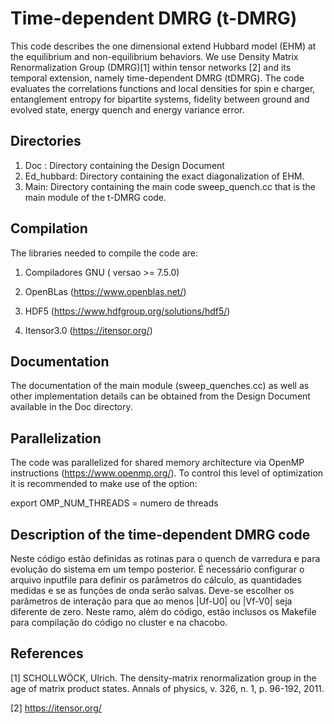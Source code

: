 # Time-dependent DMRG (t-DMRG)

This code describes the one dimensional extend Hubbard model (EHM) at the equilibrium and non-equilibrium behaviors. 
We use Density Matrix Renormalization Group (DMRG)[1] within tensor networks [2] and its temporal extension, namely time-dependent DMRG (tDMRG). 
The code evaluates the correlations functions and local densities for spin e charger, entanglement entropy for bipartite systems, fidelity between ground and evolved state, energy quench and energy variance error. 

## Directories

1. Doc : Directory containing the Design Document 
2. Ed_hubbard: Directory containing the exact diagonalization of EHM. 
3. Main: Directory containing the main code sweep_quench.cc that is the main module of the t-DMRG code.


## Compilation

The libraries needed to compile the code are:

1. Compiladores GNU ( versao >= 7.5.0)

2. OpenBLas (https://www.openblas.net/)

3. HDF5 (https://www.hdfgroup.org/solutions/hdf5/)

4. Itensor3.0 (https://itensor.org/)

## Documentation

The documentation of the main module (sweep_quenches.cc) as well as other implementation details can be obtained from the Design Document available in the Doc directory.

## Parallelization

The code was parallelized for shared memory architecture via OpenMP instructions (https://www.openmp.org/).
To control this level of optimization it is recommended to make use of the option:

export OMP_NUM_THREADS = numero de threads


## Description of the time-dependent DMRG code

Neste código estão definidas as rotinas para o quench de varredura e para evolução do sistema em um tempo posterior. É necessário configurar o arquivo inputfile para definir os parâmetros do cálculo, as quantidades medidas e se as funções de onda serão salvas. Deve-se escolher os parâmetros de interação para que ao menos |Uf-U0| ou |Vf-V0| seja diferente de zero. Neste ramo, além do código, estão inclusos os Makefile para compilação do código no cluster e na chacobo. 


## References

[1] SCHOLLWÖCK, Ulrich. The density-matrix renormalization group in the age of matrix product states. Annals of physics, v. 326, n. 1, p. 96-192, 2011.

[2] https://itensor.org/












